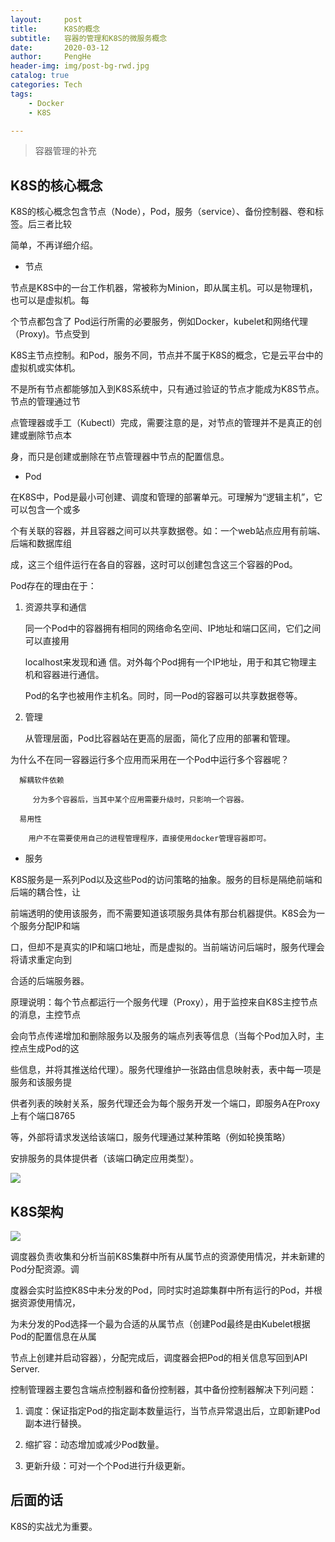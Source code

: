 ```yaml
---
layout:     post
title:      K8S的概念
subtitle:   容器的管理和K8S的微服务概念
date:       2020-03-12
author:     PengHe
header-img: img/post-bg-rwd.jpg
catalog: true
categories: Tech
tags:
    - Docker  
    - K8S  

---
```


> 容器管理的补充

## K8S的核心概念

K8S的核心概念包含节点（Node），Pod，服务（service）、备份控制器、卷和标签。后三者比较

简单，不再详细介绍。

- 节点


节点是K8S中的一台工作机器，常被称为Minion，即从属主机。可以是物理机，也可以是虚拟机。每

个节点都包含了 Pod运行所需的必要服务，例如Docker，kubelet和网络代理（Proxy)。节点受到

K8S主节点控制。和Pod，服务不同，节点并不属于K8S的概念，它是云平台中的虚拟机或实体机。

不是所有节点都能够加入到K8S系统中，只有通过验证的节点才能成为K8S节点。节点的管理通过节

点管理器或手工（Kubectl）完成，需要注意的是，对节点的管理并不是真正的创建或删除节点本

身，而只是创建或删除在节点管理器中节点的配置信息。

- Pod

在K8S中，Pod是最小可创建、调度和管理的部署单元。可理解为“逻辑主机”，它可以包含一个或多

个有关联的容器，并且容器之间可以共享数据卷。如：一个web站点应用有前端、后端和数据库组

成，这三个组件运行在各自的容器，这时可以创建包含这三个容器的Pod。

Pod存在的理由在于：

1. 资源共享和通信

   同一个Pod中的容器拥有相同的网络命名空间、IP地址和端口区间，它们之间可以直接用

   localhost来发现和通 信。对外每个Pod拥有一个IP地址，用于和其它物理主机和容器进行通信。

   Pod的名字也被用作主机名。同时，同一Pod的容器可以共享数据卷等。

2. 管理

   从管理层面，Pod比容器站在更高的层面，简化了应用的部署和管理。

为什么不在同一容器运行多个应用而采用在一个Pod中运行多个容器呢？

```
  解耦软件依赖
```

  	 	 分为多个容器后，当其中某个应用需要升级时，只影响一个容器。

```
  易用性	
```

  	  	用户不在需要使用自己的进程管理程序，直接使用docker管理容器即可。

- 服务

K8S服务是一系列Pod以及这些Pod的访问策略的抽象。服务的目标是隔绝前端和后端的耦合性，让

前端透明的使用该服务，而不需要知道该项服务具体有那台机器提供。K8S会为一个服务分配IP和端

口，但却不是真实的IP和端口地址，而是虚拟的。当前端访问后端时，服务代理会将请求重定向到

合适的后端服务器。


原理说明：每个节点都运行一个服务代理（Proxy），用于监控来自K8S主控节点的消息，主控节点

会向节点传递增加和删除服务以及服务的端点列表等信息（当每个Pod加入时，主控点生成Pod的这

些信息，并将其推送给代理）。服务代理维护一张路由信息映射表，表中每一项是服务和该服务提

供者列表的映射关系，服务代理还会为每个服务开发一个端口，即服务A在Proxy上有个端口8765

等，外部将请求发送给该端口，服务代理通过某种策略（例如轮换策略）

安排服务的具体提供者（该端口确定应用类型）。



![](https://feisky.gitbooks.io/kubernetes/architecture/images/14791969311297.png)



## K8S架构

![](https://www.qikqiak.com/k8s-book/docs/images/k8s-structure.jpeg)

调度器负责收集和分析当前K8S集群中所有从属节点的资源使用情况，并未新建的Pod分配资源。调

度器会实时监控K8S中未分发的Pod，同时实时追踪集群中所有运行的Pod，并根据资源使用情况，

为未分发的Pod选择一个最为合适的从属节点（创建Pod最终是由Kubelet根据Pod的配置信息在从属

节点上创建并启动容器），分配完成后，调度器会把Pod的相关信息写回到API Server.

控制管理器主要包含端点控制器和备份控制器，其中备份控制器解决下列问题：

1.  调度：保证指定Pod的指定副本数量运行，当节点异常退出后，立即新建Pod副本进行替换。

2.  缩扩容：动态增加或减少Pod数量。

3.  更新升级：可对一个个Pod进行升级更新。

## 后面的话

K8S的实战尤为重要。
